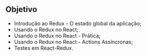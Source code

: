 ## Objetivo

<ul>
  <li>Introdução ao Redux - O estado global da aplicação;</li>
  <li>Usando o Redux no React;</li>
  <li>Usando o Redux no React - Prática;</li>
  <li>Usando o Redux no React - Actions Assíncronas;</li>
  <li>Testes em React-Redux.</li>
<ul>

